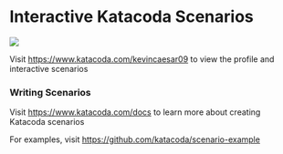 # Interactive Katacoda Scenarios

[![](http://shields.katacoda.com/katacoda/kevincaesar09/count.svg)](https://www.katacoda.com/kevincaesar09 "Get your profile on Katacoda.com")

Visit https://www.katacoda.com/kevincaesar09 to view the profile and interactive scenarios

### Writing Scenarios
Visit https://www.katacoda.com/docs to learn more about creating Katacoda scenarios

For examples, visit https://github.com/katacoda/scenario-example
